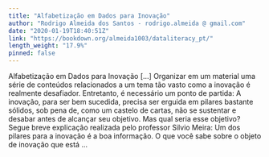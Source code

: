 ```yaml
---
title: "Alfabetização em Dados para Inovação"
author: "Rodrigo Almeida dos Santos - rodrigo.almeida @ gmail.com"
date: "2020-01-19T18:40:51Z"
link: "https://bookdown.org/almeida1003/dataliteracy_pt/"
length_weight: "17.9%"
pinned: false
---
```


Alfabetização em Dados para Inovação [...] Organizar em um material uma série de conteúdos relacionados a um tema tão vasto como a inovação é realmente desafiador. Entretanto, é necessário um ponto de partida: A inovação, para ser bem sucedida, precisa ser erguida em pilares bastante sólidos, sob pena de, como um castelo de cartas, não se sustentar e desabar antes de alcançar seu objetivo. Mas qual seria esse objetivo? Segue breve explicação realizada pelo professor Silvio Meira: Um dos pilares para a inovação é a boa informação. O que você sabe sobre o objeto de inovação que está ...
